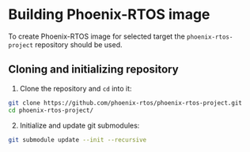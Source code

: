 # Building Phoenix-RTOS image

To create Phoenix-RTOS image for selected target the `phoenix-rtos-project` repository should be used.

## Cloning and initializing repository

1. Clone the repository and `cd` into it:

````bash
git clone https://github.com/phoenix-rtos/phoenix-rtos-project.git
cd phoenix-rtos-project/
````
2. Initialize and update git submodules:
```bash
git submodule update --init --recursive